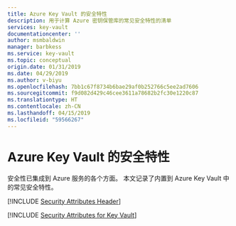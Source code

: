 ```yaml
---
title: Azure Key Vault 的安全特性
description: 用于计算 Azure 密钥保管库的常见安全特性的清单
services: key-vault
documentationcenter: ''
author: msmbaldwin
manager: barbkess
ms.service: key-vault
ms.topic: conceptual
origin.date: 01/31/2019
ms.date: 04/29/2019
ms.author: v-biyu
ms.openlocfilehash: 7bb1c67f8734b6bae29af0b252766c5ee2ad7606
ms.sourcegitcommit: f9d082d429c46cee3611a78682b2fc30e1220c87
ms.translationtype: HT
ms.contentlocale: zh-CN
ms.lasthandoff: 04/15/2019
ms.locfileid: "59566267"
---
```

# <a name="security-attributes-for-azure-key-vault"></a>Azure Key Vault 的安全特性

安全性已集成到 Azure 服务的各个方面。 本文记录了内置到 Azure Key Vault 中的常见安全特性。 

[!INCLUDE [Security Attributes Header](../../includes/security-attributes-header.md)]


[!INCLUDE [Security Attributes for Key Vault](../../includes/security-attributes-key-vault.md)]